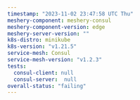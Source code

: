```yaml
---
timestamp: "2023-11-02 23:47:58 UTC Thu"
meshery-component: meshery-consul
meshery-component-version: edge
meshery-server-version: ""
k8s-distro: minikube
k8s-version: "v1.21.5"
service-mesh: Consul
service-mesh-version: "v1.2.3"
tests:
  consul-client: null
  consul-server:  null
overall-status: "failing"
---
```

